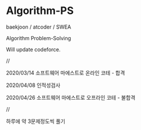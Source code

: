 # Algorithm-PS
baekjoon / atcoder / SWEA

Algorithm Problem-Solving

Will update codeforce.


//

2020/03/14 소프트웨어 마에스트로 온라인 코테 - 합격

2020/04/08 인적성검사

2020/04/26 소프트웨어 마에스트로 오프라인 코테 - 불합격

//

하루에 약 3문제정도씩 풀기
